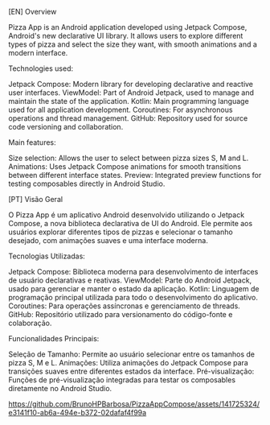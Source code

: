 [EN] Overview

Pizza App is an Android application developed using Jetpack Compose, Android's new declarative UI library. It allows users to explore different types of pizza and select the size they want, with smooth animations and a modern interface.

Technologies used:

Jetpack Compose: Modern library for developing declarative and reactive user interfaces.
ViewModel: Part of Android Jetpack, used to manage and maintain the state of the application.
Kotlin: Main programming language used for all application development.
Coroutines: For asynchronous operations and thread management.
GitHub: Repository used for source code versioning and collaboration.

Main features:

Size selection: Allows the user to select between pizza sizes S, M and L.
Animations: Uses Jetpack Compose animations for smooth transitions between different interface states.
Preview: Integrated preview functions for testing composables directly in Android Studio.


[PT] Visão Geral

O Pizza App é um aplicativo Android desenvolvido utilizando o Jetpack Compose, a nova biblioteca declarativa de UI do Android. Ele permite aos usuários explorar diferentes tipos de pizzas e selecionar o tamanho desejado, com animações suaves e uma interface moderna.

Tecnologias Utilizadas:

Jetpack Compose: Biblioteca moderna para desenvolvimento de interfaces de usuário declarativas e reativas.
ViewModel: Parte do Android Jetpack, usado para gerenciar e manter o estado da aplicação.
Kotlin: Linguagem de programação principal utilizada para todo o desenvolvimento do aplicativo.
Coroutines: Para operações assíncronas e gerenciamento de threads.
GitHub: Repositório utilizado para versionamento do código-fonte e colaboração.

Funcionalidades Principais:

Seleção de Tamanho: Permite ao usuário selecionar entre os tamanhos de pizza S, M e L.
Animações: Utiliza animações do Jetpack Compose para transições suaves entre diferentes estados da interface.
Pré-visualização: Funções de pré-visualização integradas para testar os composables diretamente no Android Studio.


https://github.com/BrunoHPBarbosa/PizzaAppCompose/assets/141725324/e3141f10-ab6a-494e-b372-02dafaf4f99a

